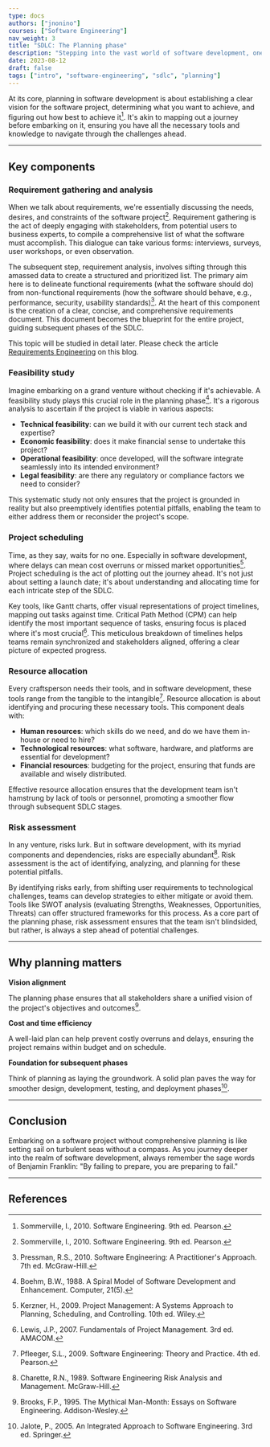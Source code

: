 ```yaml
---
type: docs
authors: ["jnonino"]
courses: ["Software Engineering"]
nav_weight: 3
title: "SDLC: The Planning phase"
description: "Stepping into the vast world of software development, one quickly realizes that building successful software isn't just about writing code. It requires foresight, strategy, and, above all, meticulous planning. The planning phase of the SDLC serves as the foundation upon which all subsequent stages are built. Here, we'll unpack this critical phase, understanding its nuances and appreciating its central role in software engineering."
date: 2023-08-12
draft: false
tags: ["intro", "software-engineering", "sdlc", "planning"]
---
```


At its core, planning in software development is about establishing a clear vision for the software project, determining what you want to achieve, and figuring out how best to achieve it[^1]. It's akin to mapping out a journey before embarking on it, ensuring you have all the necessary tools and knowledge to navigate through the challenges ahead.

---

## Key components

### Requirement gathering and analysis

When we talk about requirements, we're essentially discussing the needs, desires, and constraints of the software project[^1]. Requirement gathering is the act of deeply engaging with stakeholders, from potential users to business experts, to compile a comprehensive list of what the software must accomplish. This dialogue can take various forms: interviews, surveys, user workshops, or even observation.

The subsequent step, requirement analysis, involves sifting through this amassed data to create a structured and prioritized list. The primary aim here is to delineate functional requirements (what the software should do) from non-functional requirements (how the software should behave, e.g., performance, security, usability standards)[^2]. At the heart of this component is the creation of a clear, concise, and comprehensive requirements document. This document becomes the blueprint for the entire project, guiding subsequent phases of the SDLC.

This topic will be studied in detail later. Please check the article [Requirements Engineering](/software_engineering/requirements-engineering/) on this blog.

### Feasibility study

Imagine embarking on a grand venture without checking if it's achievable. A feasibility study plays this crucial role in the planning phase[^3]. It's a rigorous analysis to ascertain if the project is viable in various aspects:

- **Technical feasibility**: can we build it with our current tech stack and expertise?
- **Economic feasibility**: does it make financial sense to undertake this project?
- **Operational feasibility**: once developed, will the software integrate seamlessly into its intended environment?
- **Legal feasibility**: are there any regulatory or compliance factors we need to consider?

This systematic study not only ensures that the project is grounded in reality but also preemptively identifies potential pitfalls, enabling the team to either address them or reconsider the project's scope.

### Project scheduling

Time, as they say, waits for no one. Especially in software development, where delays can mean cost overruns or missed market opportunities[^4]. Project scheduling is the act of plotting out the journey ahead. It's not just about setting a launch date; it's about understanding and allocating time for each intricate step of the SDLC.

Key tools, like Gantt charts, offer visual representations of project timelines, mapping out tasks against time. Critical Path Method (CPM) can help identify the most important sequence of tasks, ensuring focus is placed where it's most crucial[^5]. This meticulous breakdown of timelines helps teams remain synchronized and stakeholders aligned, offering a clear picture of expected progress.

### Resource allocation

Every craftsperson needs their tools, and in software development, these tools range from the tangible to the intangible[^6]. Resource allocation is about identifying and procuring these necessary tools. This component deals with:

- **Human resources**: which skills do we need, and do we have them in-house or need to hire?
- **Technological resources**: what software, hardware, and platforms are essential for development?
- **Financial resources**: budgeting for the project, ensuring that funds are available and wisely distributed.

Effective resource allocation ensures that the development team isn't hamstrung by lack of tools or personnel, promoting a smoother flow through subsequent SDLC stages.

### Risk assessment

In any venture, risks lurk. But in software development, with its myriad components and dependencies, risks are especially abundant[^7]. Risk assessment is the act of identifying, analyzing, and planning for these potential pitfalls.

By identifying risks early, from shifting user requirements to technological challenges, teams can develop strategies to either mitigate or avoid them. Tools like SWOT analysis (evaluating Strengths, Weaknesses, Opportunities, Threats) can offer structured frameworks for this process. As a core part of the planning phase, risk assessment ensures that the team isn't blindsided, but rather, is always a step ahead of potential challenges.

---

## Why planning matters

**Vision alignment**

The planning phase ensures that all stakeholders share a unified vision of the project's objectives and outcomes[^8].

**Cost and time efficiency**

A well-laid plan can help prevent costly overruns and delays, ensuring the project remains within budget and on schedule.

**Foundation for subsequent phases**

Think of planning as laying the groundwork. A solid plan paves the way for smoother design, development, testing, and deployment phases[^9].

---

## Conclusion

Embarking on a software project without comprehensive planning is like setting sail on turbulent seas without a compass. As you journey deeper into the realm of software development, always remember the sage words of Benjamin Franklin: "By failing to prepare, you are preparing to fail."

---

## References

[^1]: Sommerville, I., 2010. Software Engineering. 9th ed. Pearson.
[^2]: Pressman, R.S., 2010. Software Engineering: A Practitioner's Approach. 7th ed. McGraw-Hill.
[^3]: Boehm, B.W., 1988. A Spiral Model of Software Development and Enhancement. Computer, 21(5).
[^4]: Kerzner, H., 2009. Project Management: A Systems Approach to Planning, Scheduling, and Controlling. 10th ed. Wiley.
[^5]: Lewis, J.P., 2007. Fundamentals of Project Management. 3rd ed. AMACOM.
[^6]: Pfleeger, S.L., 2009. Software Engineering: Theory and Practice. 4th ed. Pearson.
[^7]: Charette, R.N., 1989. Software Engineering Risk Analysis and Management. McGraw-Hill.
[^8]: Brooks, F.P., 1995. The Mythical Man-Month: Essays on Software Engineering. Addison-Wesley.
[^9]: Jalote, P., 2005. An Integrated Approach to Software Engineering. 3rd ed. Springer.
